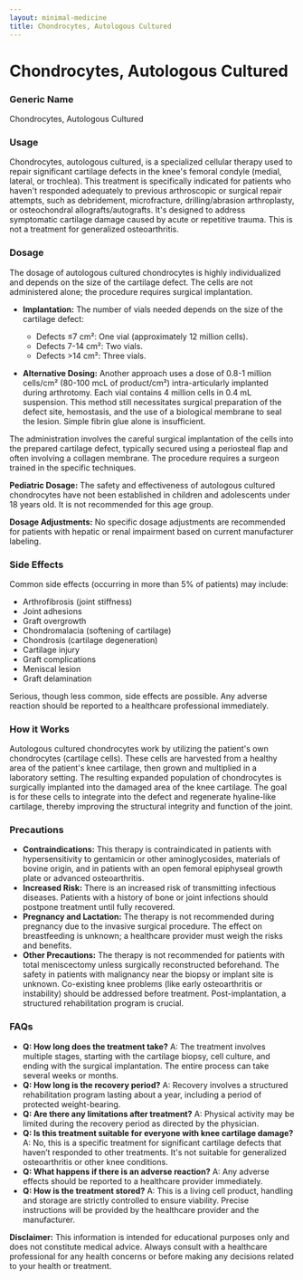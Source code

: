 ```yaml
---
layout: minimal-medicine
title: Chondrocytes, Autologous Cultured
---
```


# Chondrocytes, Autologous Cultured
### Generic Name
Chondrocytes, Autologous Cultured

### Usage
Chondrocytes, autologous cultured, is a specialized cellular therapy used to repair significant cartilage defects in the knee's femoral condyle (medial, lateral, or trochlea).  This treatment is specifically indicated for patients who haven't responded adequately to previous arthroscopic or surgical repair attempts, such as debridement, microfracture, drilling/abrasion arthroplasty, or osteochondral allografts/autografts.  It's designed to address symptomatic cartilage damage caused by acute or repetitive trauma.  This is not a treatment for generalized osteoarthritis.

### Dosage
The dosage of autologous cultured chondrocytes is highly individualized and depends on the size of the cartilage defect.  The cells are not administered alone; the procedure requires surgical implantation.

* **Implantation:** The number of vials needed depends on the size of the cartilage defect:
    * Defects ≤7 cm²: One vial (approximately 12 million cells).
    * Defects 7-14 cm²: Two vials.
    * Defects >14 cm²: Three vials.

* **Alternative Dosing:**  Another approach uses a dose of 0.8-1 million cells/cm² (80-100 mcL of product/cm²) intra-articularly implanted during arthrotomy. Each vial contains 4 million cells in 0.4 mL suspension.  This method still necessitates surgical preparation of the defect site, hemostasis, and the use of a biological membrane to seal the lesion.  Simple fibrin glue alone is insufficient.

The administration involves the careful surgical implantation of the cells into the prepared cartilage defect, typically secured using a periosteal flap and often involving a collagen membrane.  The procedure requires a surgeon trained in the specific techniques.

**Pediatric Dosage:**  The safety and effectiveness of autologous cultured chondrocytes have not been established in children and adolescents under 18 years old.  It is not recommended for this age group.

**Dosage Adjustments:**  No specific dosage adjustments are recommended for patients with hepatic or renal impairment based on current manufacturer labeling.


### Side Effects
Common side effects (occurring in more than 5% of patients) may include:

* Arthrofibrosis (joint stiffness)
* Joint adhesions
* Graft overgrowth
* Chondromalacia (softening of cartilage)
* Chondrosis (cartilage degeneration)
* Cartilage injury
* Graft complications
* Meniscal lesion
* Graft delamination

Serious, though less common, side effects are possible.  Any adverse reaction should be reported to a healthcare professional immediately.


### How it Works
Autologous cultured chondrocytes work by utilizing the patient's own chondrocytes (cartilage cells).  These cells are harvested from a healthy area of the patient's knee cartilage, then grown and multiplied in a laboratory setting.  The resulting expanded population of chondrocytes is surgically implanted into the damaged area of the knee cartilage.  The goal is for these cells to integrate into the defect and regenerate hyaline-like cartilage, thereby improving the structural integrity and function of the joint.

### Precautions
* **Contraindications:**  This therapy is contraindicated in patients with hypersensitivity to gentamicin or other aminoglycosides, materials of bovine origin, and in patients with an open femoral epiphyseal growth plate or advanced osteoarthritis.
* **Increased Risk:** There is an increased risk of transmitting infectious diseases.  Patients with a history of bone or joint infections should postpone treatment until fully recovered.
* **Pregnancy and Lactation:** The therapy is not recommended during pregnancy due to the invasive surgical procedure. The effect on breastfeeding is unknown; a healthcare provider must weigh the risks and benefits.
* **Other Precautions:**  The therapy is not recommended for patients with total meniscectomy unless surgically reconstructed beforehand. The safety in patients with malignancy near the biopsy or implant site is unknown. Co-existing knee problems (like early osteoarthritis or instability) should be addressed before treatment.  Post-implantation, a structured rehabilitation program is crucial.


### FAQs

* **Q: How long does the treatment take?** A: The treatment involves multiple stages, starting with the cartilage biopsy, cell culture, and ending with the surgical implantation. The entire process can take several weeks or months.
* **Q: How long is the recovery period?** A: Recovery involves a structured rehabilitation program lasting about a year, including a period of protected weight-bearing.
* **Q: Are there any limitations after treatment?** A:  Physical activity may be limited during the recovery period as directed by the physician.
* **Q: Is this treatment suitable for everyone with knee cartilage damage?** A: No, this is a specific treatment for significant cartilage defects that haven’t responded to other treatments.  It's not suitable for generalized osteoarthritis or other knee conditions.
* **Q: What happens if there is an adverse reaction?** A: Any adverse effects should be reported to a healthcare provider immediately.
* **Q: How is the treatment stored?** A:  This is a living cell product, handling and storage are strictly controlled to ensure viability.  Precise instructions will be provided by the healthcare provider and the manufacturer.


**Disclaimer:** This information is intended for educational purposes only and does not constitute medical advice. Always consult with a healthcare professional for any health concerns or before making any decisions related to your health or treatment.
